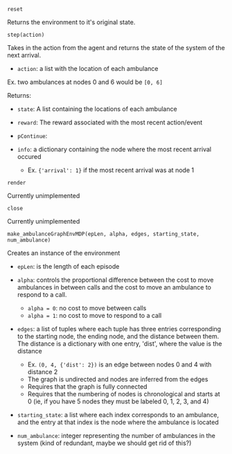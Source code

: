 

`reset`

Returns the environment to it's original state.

`step(action)`

Takes in the action from the agent and returns the state of the system of the next arrival.
* `action`: a list with the location of each ambulance

Ex. two ambulances at nodes 0 and 6 would be `[0, 6]`

Returns:

* `state`: A list containing the locations of each ambulance

* `reward`: The reward associated with the most recent action/event

* `pContinue`:

* `info`: a dictionary containing the node where the most recent arrival occured
  - Ex. `{'arrival': 1}` if the most recent arrival was at node 1

`render`

Currently unimplemented

`close`

Currently unimplemented

`make_ambulanceGraphEnvMDP(epLen, alpha, edges, starting_state, num_ambulance)`

Creates an instance of the environment

* `epLen`: is the length of each episode

* `alpha`: controls the proportional difference between the cost to move ambulances in between calls and the cost to move an ambulance to respond to a call.
  - `alpha = 0`: no cost to move between calls
  - `alpha = 1`: no cost to move to respond to a call

* `edges`: a list of tuples where each tuple has three entries corresponding to the starting node, the ending node, and the distance between them. The distance is a dictionary with one entry, 'dist', where the value is the distance
  - Ex. `(0, 4, {'dist': 2})` is an edge between nodes 0 and 4 with distance 2
  - The graph is undirected and nodes are inferred from the edges
  - Requires that the graph is fully connected
  - Requires that the numbering of nodes is chronological and starts at 0 (ie, if you have 5 nodes they must be labeled 0, 1, 2, 3, and 4)

* `starting_state`: a list where each index corresponds to an ambulance, and the entry at that index is the node where the ambulance is located

* `num_ambulance`: integer representing the number of ambulances in the system (kind of redundant, maybe we should get rid of this?)